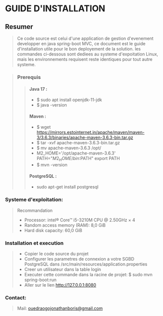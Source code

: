 # GUIDE D'INSTALLATION

## Resumer 
> Ce code source est celui d'une application de gestion d'evenement developper en java spring-boot MVC, ce document est le guide d'installation utile pour le bon deployement de la solution.
les commandes ci-dessous sont dediees au systeme d'expoitation Linux, mais les environnements requisent reste identiques pour tout autre systeme.

> ### Prerequis
>> #### Java 17 :
>> - $ sudo apt install openjdk-11-jdk
>> - $ java -version
>> #### Maven :
>> - $ wget https://mirrors.estointernet.in/apache/maven/maven-3/3.6.3/binaries/apache-maven-3.6.3-bin.tar.gz
>> - $ tar -xvf apache-maven-3.6.3-bin.tar.gz
>> - $ mv apache-maven-3.6.3 /opt/
>> - M2_HOME='/opt/apache-maven-3.6.3'
PATH="$M2_HOME/bin:$PATH"
export PATH
>> - $ mvn -version
>> #### PostgreSQL  :
>> - sudo apt-get install postgresql



### Systeme d'exploitation:
> Recommandation
>   - Processor: intel® Core™ i5-3210M CPU @ 2.50GHz × 4
>   - Random access memory (RAM): 8,0 GiB
>   - Hard disk capacity: 60,0 GiB



### Installation et execution
>  - Copier le code source du projet
>  - Configurer les parametres de connexion a votre SGBD PostgreSQL dans /src/main/resources/application.properties
> - Creer un utilisateur dans la table login
> - Executer cette commande dans la racine de projet: $ sudo mvn spring-boot:run
> - Aller sur le lien http://127.0.0.1:8080

### Contact:
> Mail: ouedraogojonathanboris@gmail.com